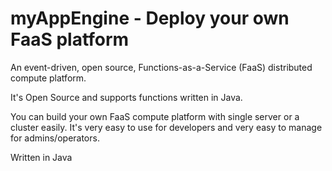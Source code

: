 # myAppEngine - Deploy your own FaaS platform
An event-driven, open source, Functions-as-a-Service (FaaS) distributed compute platform.

It's Open Source and supports functions written in Java. 

You can build your own FaaS compute platform with single server or a cluster easily. 
It's very easy to use for developers and very easy to manage for admins/operators.

Written in Java
